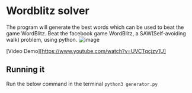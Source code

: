 # Wordblitz solver
The program will generate the best words which can be used to beat the game WordBlitz.
Beat the facebook game WordBlitz, a SAW(Self-avoiding walk) problem, using python.
![image](https://github.com/taixhi/wordblitz/raw/master/screenshot.png)

[Video Demo][https://www.youtube.com/watch?v=UVCTqcjzv1U]
## Running it
Run the below command in the terminal
`python3 generator.py`
